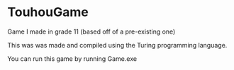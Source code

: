 # TouhouGame
Game I made in grade 11 (based off of a pre-existing one)

This was was made and compiled using the Turing programming language.

You can run this game by running Game.exe
